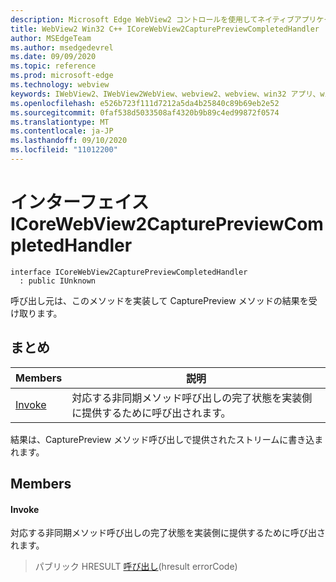 ```yaml
---
description: Microsoft Edge WebView2 コントロールを使用してネイティブアプリケーションに web 技術 (HTML、CSS、JavaScript) を埋め込む
title: WebView2 Win32 C++ ICoreWebView2CapturePreviewCompletedHandler
author: MSEdgeTeam
ms.author: msedgedevrel
ms.date: 09/09/2020
ms.topic: reference
ms.prod: microsoft-edge
ms.technology: webview
keywords: IWebView2、IWebView2WebView、webview2、webview、win32 アプリ、win32、edge、ICoreWebView2、ICoreWebView2Controller、browser control、edge html、ICoreWebView2CapturePreviewCompletedHandler
ms.openlocfilehash: e526b723f111d7212a5da4b25840c89b69eb2e52
ms.sourcegitcommit: 0faf538d5033508af4320b9b89c4ed99872f0574
ms.translationtype: MT
ms.contentlocale: ja-JP
ms.lasthandoff: 09/10/2020
ms.locfileid: "11012200"
---
```

# インターフェイス ICoreWebView2CapturePreviewCompletedHandler 

```
interface ICoreWebView2CapturePreviewCompletedHandler
  : public IUnknown
```

呼び出し元は、このメソッドを実装して CapturePreview メソッドの結果を受け取ります。

## まとめ

 Members                        | 説明
--------------------------------|---------------------------------------------
[Invoke](#invoke) | 対応する非同期メソッド呼び出しの完了状態を実装側に提供するために呼び出されます。

結果は、CapturePreview メソッド呼び出しで提供されたストリームに書き込まれます。

## Members

#### Invoke 

対応する非同期メソッド呼び出しの完了状態を実装側に提供するために呼び出されます。

> パブリック HRESULT [呼び出し](#invoke)(hresult errorCode)


